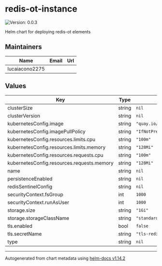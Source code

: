 # redis-ot-instance

![Version: 0.0.3](https://img.shields.io/badge/Version-0.0.3-informational?style=flat-square)

Helm chart for deploying redis-ot elements

## Maintainers

| Name | Email | Url |
| ---- | ------ | --- |
| lucaiacono2275 |  |  |

## Values

| Key | Type | Default | Description |
|-----|------|---------|-------------|
| clusterSize | string | `nil` |  |
| clusterVersion | string | `nil` |  |
| kubernetesConfig.image | string | `"quay.io/opstree/redis:v7.0.15"` |  |
| kubernetesConfig.imagePullPolicy | string | `"IfNotPresent"` |  |
| kubernetesConfig.resources.limits.cpu | string | `"100m"` |  |
| kubernetesConfig.resources.limits.memory | string | `"128Mi"` |  |
| kubernetesConfig.resources.requests.cpu | string | `"100m"` |  |
| kubernetesConfig.resources.requests.memory | string | `"128Mi"` |  |
| name | string | `nil` |  |
| persistenceEnabled | string | `nil` |  |
| redisSentinelConfig | string | `nil` |  |
| securityContext.fsGroup | int | `1000` |  |
| securityContext.runAsUser | int | `1000` |  |
| storage.size | string | `"1Gi"` |  |
| storage.storageClassName | string | `"standard"` |  |
| tls.enabled | bool | `false` |  |
| tls.secretName | string | `"tls-redis"` |  |
| type | string | `nil` |  |

----------------------------------------------
Autogenerated from chart metadata using [helm-docs v1.14.2](https://github.com/norwoodj/helm-docs/releases/v1.14.2)
